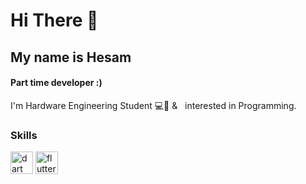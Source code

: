 <h1> Hi There 👋 </h1>

<h2>My name is Hesam</h2>

<h4>Part time developer :) </h4>

<p>I'm Hardware Engineering Student 💻🔧 & &nbsp; interested in Programming.</p>
 
### Skills
<p align="left">
    <a href="https://dart.dev/" target="_blank" rel="noreferrer"><img src="https://user-images.githubusercontent.com/81358757/182338423-5cf4af4f-b9e8-4e22-8d66-6673777309fb.svg" width="36" height="36" alt="dart" /></a>
  <a href="https://flutter.dev/" target="_blank" rel="noreferrer"><img src="https://user-images.githubusercontent.com/81358757/182337341-7aeb2425-20a1-4b25-a68a-f0a357a0a8ad.svg" width="36" height="36" alt="flutter" /></a>


</p>
 
<!--
**He5am/He5am** is a ✨ _special_ ✨ repository because its `README.md` (this file) appears on your GitHub profile.

Experience working with

 <a href="https://developer.mozilla.org/en-US/docs/Glossary/HTML5" target="_blank" rel="noreferrer"><img src="https://raw.githubusercontent.com/danielcranney/readme-generator/main/public/icons/skills/html5-colored.svg" width="36" height="36" alt="HTML5" /></a>
    <a href="https://developer.mozilla.org/en-US/docs/Web/CSS" target="_blank" rel="noreferrer"><img src="https://raw.githubusercontent.com/danielcranney/readme-generator/main/public/icons/skills/css3-colored.svg" width="36" height="36" alt="CSS3" /></a>


Here are some ideas to get you started:

- 🔭 I’m currently working on ...
- 🌱 I’m currently learning ...
- 👯 I’m looking to collaborate on ...
- 🤔 I’m looking for help with ...
- 💬 Ask me about ...
- 📫 How to reach me: ...
- 😄 Pronouns: ...
- ⚡ Fun fact: ...
-->
